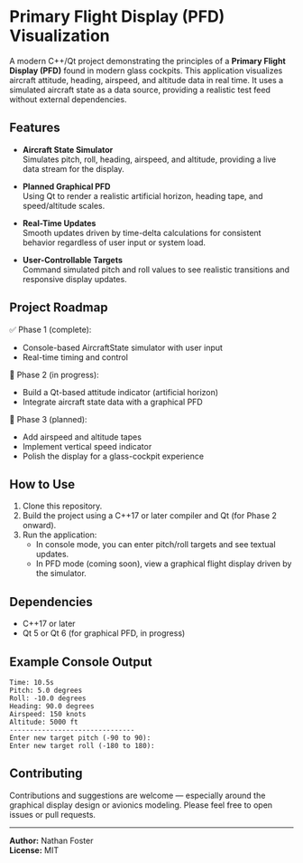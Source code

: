 # Primary Flight Display (PFD) Visualization

A modern C++/Qt project demonstrating the principles of a **Primary Flight Display (PFD)** found in modern glass cockpits. This application visualizes aircraft attitude, heading, airspeed, and altitude data in real time. It uses a simulated aircraft state as a data source, providing a realistic test feed without external dependencies.

## Features

- **Aircraft State Simulator**  
  Simulates pitch, roll, heading, airspeed, and altitude, providing a live data stream for the display.

- **Planned Graphical PFD**  
  Using Qt to render a realistic artificial horizon, heading tape, and speed/altitude scales.

- **Real-Time Updates**  
  Smooth updates driven by time-delta calculations for consistent behavior regardless of user input or system load.

- **User-Controllable Targets**  
  Command simulated pitch and roll values to see realistic transitions and responsive display updates.

## Project Roadmap

✅ Phase 1 (complete):  
- Console-based AircraftState simulator with user input  
- Real-time timing and control

🚧 Phase 2 (in progress):  
- Build a Qt-based attitude indicator (artificial horizon)  
- Integrate aircraft state data with a graphical PFD

🚀 Phase 3 (planned):  
- Add airspeed and altitude tapes  
- Implement vertical speed indicator  
- Polish the display for a glass-cockpit experience

## How to Use

1. Clone this repository.  
2. Build the project using a C++17 or later compiler and Qt (for Phase 2 onward).  
3. Run the application:  
   - In console mode, you can enter pitch/roll targets and see textual updates.  
   - In PFD mode (coming soon), view a graphical flight display driven by the simulator.

## Dependencies

- C++17 or later  
- Qt 5 or Qt 6 (for graphical PFD, in progress)  

## Example Console Output

```text
Time: 10.5s
Pitch: 5.0 degrees
Roll: -10.0 degrees
Heading: 90.0 degrees
Airspeed: 150 knots
Altitude: 5000 ft
-------------------------------
Enter new target pitch (-90 to 90): 
Enter new target roll (-180 to 180):
```

## Contributing

Contributions and suggestions are welcome — especially around the graphical display design or avionics modeling. Please feel free to open issues or pull requests.

---

**Author:** Nathan Foster  
**License:** MIT
